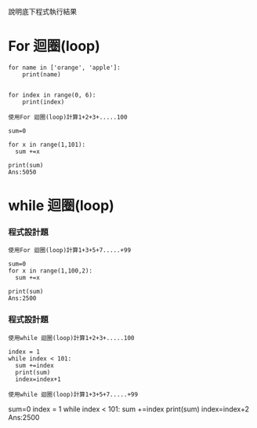 說明底下程式執行結果

# For 迴圈(loop)
```
for name in ['orange', 'apple']:
	print(name)

```
```

```
```
for index in range(0, 6):
	print(index)

```

```
使用For 迴圈(loop)計算1+2+3+.....100
```
```
sum=0

for x in range(1,101):
  sum +=x
  
print(sum)
Ans:5050
```
# while 迴圈(loop)

### 程式設計題

```
使用For 迴圈(loop)計算1+3+5+7.....+99
```
```
sum=0
for x in range(1,100,2):
  sum +=x

print(sum)
Ans:2500
```
### 程式設計題
```
使用while 迴圈(loop)計算1+2+3+.....100
```
```
index = 1
while index < 101:
  sum +=index
  print(sum)
  index=index+1
```
```
使用while 迴圈(loop)計算1+3+5+7.....+99
```
sum=0
index = 1
while index < 101:
  sum +=index
  print(sum)
  index=index+2
Ans:2500
```

```
